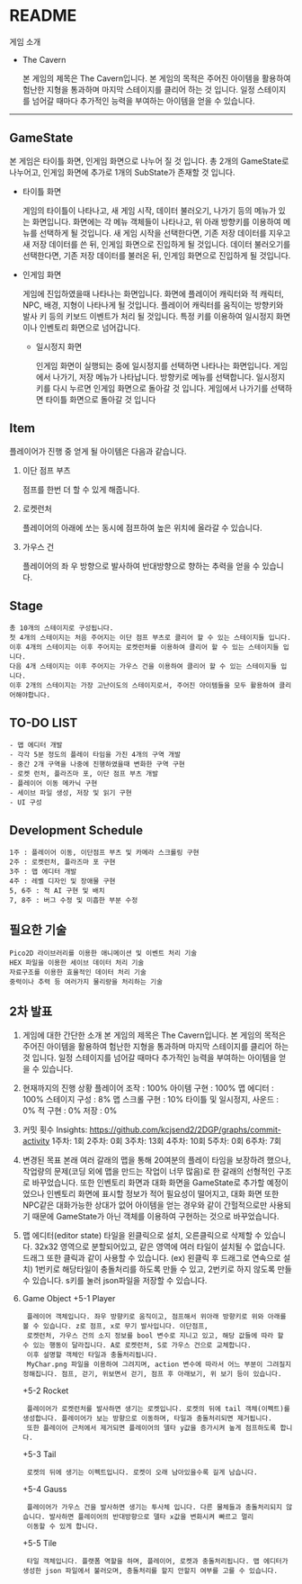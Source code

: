 README
============

게임 소개

+ The Cavern

	본 게임의 제목은 The Cavern입니다.
	본 게임의 목적은 주어진 아이템을 활용하여 험난한 지형을 통과하며 마지막 스테이지를 클리어 하는 것 입니다.
	일정 스테이지를 넘어갈 때마다 추가적인 능력을 부여하는 아이템을 얻을 수 있습니다.

***

GameState
-----------

본 게임은 타이틀 화면, 인게임 화면으로 나누어 질 것 입니다.
총 2개의 GameState로 나누어고, 인게임 화면에 추가로 1개의 SubState가 존재할 것 입니다.

+ 타이틀 화면

	게임의 타이틀이 나타나고, 새 게임 시작, 데이터 불러오기, 나가기 등의 메뉴가 있는 화면입니다.
	화면에는 각 메뉴 객체들이 나타나고, 위 아래 방향키를 이용하여 메뉴를 선택하게 될 것입니다.
	새 게임 시작을 선택한다면, 기존 저장 데이터를 지우고 새 저장 데이터를 쓴 뒤, 인게임 화면으로 진입하게 될 것입니다.
	데이터 불러오기를 선택한다면, 기존 저장 데이터를 불러온 뒤, 인게임 화면으로 진입하게 될 것입니다.

+ 인게임 화면

	게임에 진입하였을때 나타나는 화면입니다.
	화면에 플레이어 캐릭터와 적 캐릭터, NPC, 배경, 지형이 나타나게 될 것입니다.
	플레이어 캐릭터를 움직이는 방향키와 발사 키 등의 키보드 이벤트가 처리 될 것입니다.
	특정 키를 이용하여 일시정지 화면이나 인벤토리 화면으로 넘어갑니다.
	

	+ 일시정지 화면

		인게임 화면이 실행되는 중에 일시정지를 선택하면 나타나는 화면입니다.
		게임에서 나가기, 저장 메뉴가 나타납니다.
		방향키로 메뉴를 선택합니다.
		일시정지 키를 다시 누르면 인게임 화면으로 돌아갈 것 입니다.
		게임에서 나가기를 선택하면 타이틀 화면으로 돌아갈 것 입니다
		
		
Item
----------------
플레이어가 진행 중 얻게 될 아이템은 다음과 같습니다.

1. 이단 점프 부츠

	점프를 한번 더 할 수 있게 해줍니다.

2. 로켓런처

	플레이어의 아래에 쏘는 동시에 점프하여 높은 위치에 올라갈 수 있습니다.

3. 가우스 건

	플레이어의 좌 우 방향으로 발사하여 반대방향으로 향하는 추력을 얻을 수 있습니다.
	
	
Stage
----------------

	총 10개의 스테이지로 구성됩니다.
	첫 4개의 스테이지는 처음 주어지는 이단 점프 부츠로 클리어 할 수 있는 스테이지들 입니다.
	이후 4개의 스테이지는 이후 주어지는 로켓런처를 이용하여 클리어 할 수 있는 스테이지들 입니다.
	다음 4개 스테이지는 이후 주어지는 가우스 건을 이용하여 클리어 할 수 있는 스테이지들 입니다.
	이후 2개의 스테이지는 가장 고난이도의 스테이지로서, 주어진 아이템들을 모두 활용하여 클리어해야합니다.


TO-DO LIST
----------------
	- 맵 에디터 개발
	- 각각 5분 정도의 플레이 타임을 가진 4개의 구역 개발
	- 중간 2개 구역을 나중에 진행하였을때 변화한 구역 구현
	- 로켓 런처, 플라즈마 포, 이단 점프 부츠 개발
	- 플레이어 이동 메카닉 구현
	- 세이브 파일 생성, 저장 및 읽기 구현
	- UI 구성


Development Schedule
----------------
	1주 : 플레이어 이동, 이단점프 부츠 및 카메라 스크롤링 구현
	2주 : 로켓런처, 플라즈마 포 구현
	3주 : 맵 에디터 개발
	4주 : 레벨 디자인 및 장애물 구현
	5, 6주 : 적 AI 구현 및 배치
	7, 8주 : 버그 수정 및 미흡한 부분 수정


필요한 기술
----------------

	Pico2D 라이브러리를 이용한 애니메이션 및 이벤트 처리 기술
	HEX 파일을 이용한 세이브 데이터 처리 기술
	자료구조를 이용한 효율적인 데이터 처리 기술
	중력이나 추력 등 여러가지 물리량을 처리하는 기술
	
2차 발표
----------------

1. 게임에 대한 간단한 소개
	본 게임의 제목은 The Cavern입니다.
	본 게임의 목적은 주어진 아이템을 활용하여 험난한 지형을 통과하며 마지막 스테이지를 클리어 하는 것 입니다.
	일정 스테이지를 넘어갈 때마다 추가적인 능력을 부여하는 아이템을 얻을 수 있습니다.
	
2. 현재까지의 진행 상황
	플레이어 조작 : 100%
	아이템 구현 : 100%
	맵 에디터 : 100%
	스테이지 구성 : 8%
	맵 스크롤 구현 : 10%
	타이틀 및 일시정지, 사운드 : 0%
	적 구현 : 0%
	저장 : 0%
	
3. 커밋 횟수
Insights: https://github.com/kcjsend2/2DGP/graphs/commit-activity
	1주차: 1회
	2주차: 0회
	3주차: 13회
	4주차: 10회
	5주차: 0회
	6주차: 7회

4. 변경된 목표
	본래 여러 갈래의 맵을 통해 20여분의 플레이 타임을 보장하려 했으나, 작업량의 문제(코딩 외에 맵을 만드는 작업이 너무 많음)로 한 갈래의 선형적인 구조로 바꾸었습니다.
	또한 인벤토리 화면과 대화 화면을 GameState로 추가할 예정이었으나 인벤토리 화면에 표시할 정보가 적어 필요성이 떨어지고, 대화 화면 또한 NPC같은 대화가능한 상대가 없어
	아이템을 얻는 경우와 같이 간헐적으로만 사용되기 때문에 GameState가 아닌 객체를 이용하여 구현하는 것으로 바꾸었습니다.
	
5. 맵 에디터(editor state)
	타일을 왼클릭으로 설치, 오른클릭으로 삭제할 수 있습니다. 32x32 영역으로 분할되어있고, 같은 영역에 여러 타일이 설치될 수 없습니다.
	드래그 또한 클릭과 같이 사용할 수 있습니다. (ex) 왼클릭 후 드래그로 연속으로 설치)
	1번키로 해당타일이 충돌처리를 하도록 만들 수 있고, 2번키로 하지 않도록 만들 수 있습니다.
	s키를 눌러 json파일을 저장할 수 있습니다.


6. Game Object
	+5-1 Player
	
		플레이어 객체입니다. 좌우 방향키로 움직이고, 점프해서 위아래 방향키로 위와 아래를 볼 수 있습니다. z로 점프, x로 무기 발사입니다. 이단점프,
		로켓런처, 가우스 건의 소지 정보를 bool 변수로 지니고 있고, 해당 값들에 따라 할 수 있는 행동이 달라집니다. A로 로켓런처, S로 가우스 건으로 교체합니다.
		이후 설명할 객체인 타일과 충돌처리됩니다.
		MyChar.png 파일을 이용하여 그려지며, action 변수에 따라서 어느 부분이 그려질지 정해집니다. 점프, 걷기, 위보면서 걷기, 점프 후 아래보기, 위 보기 등이 있습니다.
		
	+5-2 Rocket
	
		플레이어가 로켓런처를 발사하면 생기는 로켓입니다. 로켓의 뒤에 tail 객체(이펙트)를 생성합니다. 플레이어가 보는 방향으로 이동하며, 타일과 충돌처리되면 제거됩니다.
		또한 플레이어 근처에서 제거되면 플레이어의 델타 y값을 증가시켜 높게 점프하도록 합니다.
		
	+5-3 Tail
	
		로켓의 뒤에 생기는 이펙트입니다. 로켓이 오래 남아있을수록 길게 남습니다.
		
	+5-4 Gauss
	
		플레이어가 가우스 건을 발사하면 생기는 투사체 입니다. 다른 물체들과 충돌처리되지 않습니다. 발사하면 플레이어의 반대방향으로 델타 x값을 변화시켜 빠르고 멀리
		이동할 수 있게 합니다.
		
	+5-5 Tile
	
		타일 객체입니다. 플랫폼 역할을 하며, 플레이어, 로켓과 충돌처리됩니다. 맵 에디터가 생성한 json 파일에서 불러오며, 충돌처리를 할지 안할지 여부를 고를 수 있습니다.
